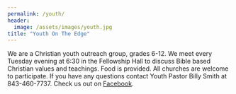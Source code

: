 ```yaml
---
permalink: /youth/
header:
  image: /assets/images/youth.jpg
title: "Youth On The Edge"
---
```


We are a Christian youth outreach group, grades 6-12. We meet every Tuesday evening at 6:30 in the
Fellowship Hall to discuss Bible based Christian values and teachings. Food is provided. All
churches are welcome to participate. If you have any questions contact Youth Pastor Billy Smith at
843-460-7737. Check us out on [Facebook](https://www.facebook.com/1Timothyfourtwelve).

